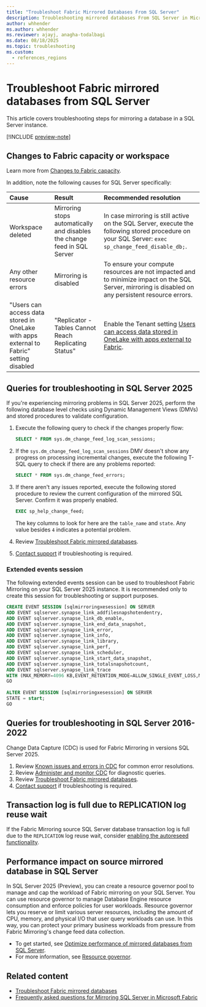 ```yaml
---
title: "Troubleshoot Fabric Mirrored Databases From SQL Server"
description: Troubleshooting mirrored databases From SQL Server in Microsoft Fabric.
author: whhender
ms.author: whhender
ms.reviewer: ajayj, anagha-todalbagi
ms.date: 08/18/2025
ms.topic: troubleshooting
ms.custom:
  - references_regions
---
```

# Troubleshoot Fabric mirrored databases from SQL Server

This article covers troubleshooting steps for mirroring a database in a SQL Server instance.

[!INCLUDE [preview-note](../includes/feature-preview-note.md)]

## Changes to Fabric capacity or workspace

Learn more from [Changes to Fabric capacity](troubleshooting.md#changes-to-fabric-capacity). 

In addition, note the following causes for SQL Server specifically:

| Cause    | Result | Recommended resolution     |
|:--|:--|:--|
| Workspace deleted | Mirroring stops automatically and disables the change feed in SQL Server | In case mirroring is still active on the SQL Server, execute the following stored procedure on your SQL Server: `exec sp_change_feed_disable_db;`. |
| Any other resource errors | Mirroring is disabled | To ensure your compute resources are not impacted and to minimize impact on the SQL Server, mirroring is disabled on any persistent resource errors. |
| "Users can access data stored in OneLake with apps external to Fabric" setting disabled | "Replicator - Tables Cannot Reach Replicating Status" | Enable the Tenant setting [Users can access data stored in OneLake with apps external to Fabric](../admin/tenant-settings-index.md#onelake-settings).|

## Queries for troubleshooting in SQL Server 2025

If you're experiencing mirroring problems in SQL Server 2025, perform the following database level checks using Dynamic Management Views (DMVs) and stored procedures to validate configuration.

1. Execute the following query to check if the changes properly flow:

    ```sql
    SELECT * FROM sys.dm_change_feed_log_scan_sessions;
    ```

1. If the `sys.dm_change_feed_log_scan_sessions` DMV doesn't show any progress on processing incremental changes, execute the following T-SQL query to check if there are any problems reported:

    ```sql
    SELECT * FROM sys.dm_change_feed_errors;
    ```

1. If there aren't any issues reported, execute the following stored procedure to review the current configuration of the mirrored SQL Server. Confirm it was properly enabled.

    ```sql
    EXEC sp_help_change_feed;
    ```

    The key columns to look for here are the `table_name` and `state`. Any value besides `4` indicates a potential problem.

1. Review [Troubleshoot Fabric mirrored databases](../mirroring/troubleshooting.md).
1. [Contact support](/power-bi/support/service-support-options) if troubleshooting is required.


### Extended events session

The following extended events session can be used to troubleshoot Fabric Mirroring on your SQL Server 2025 instance. It is recommended only to create this session for troubleshooting or support purposes.

```sql
CREATE EVENT SESSION [sqlmirroringxesession] ON SERVER  
ADD EVENT sqlserver.synapse_link_addfilesnapshotendentry,  
ADD EVENT sqlserver.synapse_link_db_enable,  
ADD EVENT sqlserver.synapse_link_end_data_snapshot,  
ADD EVENT sqlserver.synapse_link_error,  
ADD EVENT sqlserver.synapse_link_info,  
ADD EVENT sqlserver.synapse_link_library,  
ADD EVENT sqlserver.synapse_link_perf,  
ADD EVENT sqlserver.synapse_link_scheduler,  
ADD EVENT sqlserver.synapse_link_start_data_snapshot,  
ADD EVENT sqlserver.synapse_link_totalsnapshotcount,  
ADD EVENT sqlserver.synapse_link_trace  
WITH (MAX_MEMORY=4096 KB,EVENT_RETENTION_MODE=ALLOW_SINGLE_EVENT_LOSS,MAX_DISPATCH_LATENCY=30 SECONDS,MAX_EVENT_SIZE=0 KB,MEMORY_PARTITION_MODE=NONE,TRACK_CAUSALITY=OFF,STARTUP_STATE=ON)  
GO
 
ALTER EVENT SESSION [sqlmirroringxesession] ON SERVER
STATE = start;
GO
```

## Queries for troubleshooting in SQL Server 2016-2022

Change Data Capture (CDC) is used for Fabric Mirroring in versions SQL Server 2025.

1. Review [Known issues and errors in CDC](/sql/relational-databases/track-changes/known-issues-and-errors-change-data-capture?view=sql-server-ver16&preserve-view=true#troubleshooting-errors) for common error resolutions.
1. Review [Administer and monitor CDC](/sql/relational-databases/track-changes/administer-and-monitor-change-data-capture-sql-server?view=sql-server-ver16&preserve-view=true) for diagnostic queries.
1. Review [Troubleshoot Fabric mirrored databases](../mirroring/troubleshooting.md).
1. [Contact support](/power-bi/support/service-support-options) if troubleshooting is required.

## Transaction log is full due to REPLICATION log reuse wait

If the Fabric Mirroring source SQL Server database transaction log is full due to the `REPLICATION` log reuse wait, consider [enabling the autoreseed functionality](sql-server-configure-automatic-reseed.md).

## Performance impact on source mirrored database in SQL Server

In SQL Server 2025 (Preview), you can create a resource governor pool to manage and cap the workload of Fabric mirroring on your SQL Server. You can use resource governor to manage Database Engine resource consumption and enforce policies for user workloads. Resource governor lets you reserve or limit various server resources, including the amount of CPU, memory, and physical I/O that user query workloads can use. In this way, you can protect your primary business workloads from pressure from Fabric Mirroring's change feed data collection. 

- To get started, see [Optimize performance of mirrored databases from SQL Server](sql-server-performance.md#resource-governor-for-sql-server-mirroring).
- For more information, see [Resource governor](/sql/relational-databases/resource-governor/resource-governor?view=sql-server-ver17&preserve-view=true).

## Related content

- [Troubleshoot Fabric mirrored databases](../mirroring/troubleshooting.md)
- [Frequently asked questions for Mirroring SQL Server in Microsoft Fabric](../mirroring/sql-server-faq.yml)
